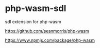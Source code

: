 # php-wasm-sdl

sdl extension for php-wasm

https://github.com/seanmorris/php-wasm

https://www.npmjs.com/package/php-wasm
